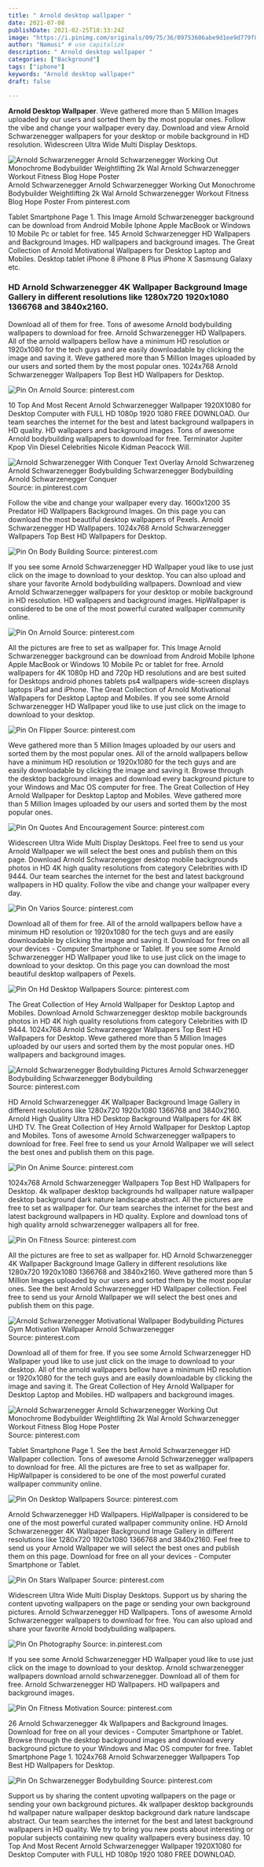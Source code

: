 ```yaml
---
title: " Arnold desktop wallpaper "
date: 2021-07-08
publishDate: 2021-02-25T18:33:24Z
image: "https://i.pinimg.com/originals/09/75/36/09753606abe9d1ee9d779f8913ad29ad.jpg"
author: "Namusi" # use capitalize
description: " Arnold desktop wallpaper "
categories: ["Background"]
tags: ["iphone"]
keywords: "Arnold desktop wallpaper"
draft: false

---
```



**Arnold Desktop Wallpaper**. Weve gathered more than 5 Million Images uploaded by our users and sorted them by the most popular ones. Follow the vibe and change your wallpaper every day. Download and view Arnold Schwarzenegger wallpapers for your desktop or mobile background in HD resolution. Widescreen Ultra Wide Multi Display Desktops.

![Arnold Schwarzenegger Arnold Schwarzenegger Working Out Monochrome Bodybuilder Weightlifting 2k Wal Arnold Schwarzenegger Workout Fitness Blog Hope Poster](https://i.pinimg.com/736x/05/ed/ea/05edeaed3f8493e2a9300888a13683b0.jpg "Arnold Schwarzenegger Arnold Schwarzenegger Working Out Monochrome Bodybuilder Weightlifting 2k Wal Arnold Schwarzenegger Workout Fitness Blog Hope Poster")
Arnold Schwarzenegger Arnold Schwarzenegger Working Out Monochrome Bodybuilder Weightlifting 2k Wal Arnold Schwarzenegger Workout Fitness Blog Hope Poster From pinterest.com


Tablet Smartphone Page 1. This Image Arnold Schwarzenegger background can be download from Android Mobile Iphone Apple MacBook or Windows 10 Mobile Pc or tablet for free. 145 Arnold Schwarzenegger HD Wallpapers and Background Images. HD wallpapers and background images. The Great Collection of Arnold Motivational Wallpapers for Desktop Laptop and Mobiles. Desktop tablet iPhone 8 iPhone 8 Plus iPhone X Sasmsung Galaxy etc.

### HD Arnold Schwarzenegger 4K Wallpaper Background Image Gallery in different resolutions like 1280x720 1920x1080 1366768 and 3840x2160.

Download all of them for free. Tons of awesome Arnold bodybuilding wallpapers to download for free. Arnold Schwarzenegger HD Wallpapers. All of the arnold wallpapers bellow have a minimum HD resolution or 1920x1080 for the tech guys and are easily downloadable by clicking the image and saving it. Weve gathered more than 5 Million Images uploaded by our users and sorted them by the most popular ones. 1024x768 Arnold Schwarzenegger Wallpapers Top Best HD Wallpapers for Desktop.


![Pin On Arnold](https://i.pinimg.com/originals/fb/5f/77/fb5f7715cbf219be963171fe7c5f5641.jpg "Pin On Arnold")
Source: pinterest.com

10 Top And Most Recent Arnold Schwarzenegger Wallpaper 1920X1080 for Desktop Computer with FULL HD 1080p 1920 1080 FREE DOWNLOAD. Our team searches the internet for the best and latest background wallpapers in HD quality. HD wallpapers and background images. Tons of awesome Arnold bodybuilding wallpapers to download for free. Terminator Jupiter Kpop Vin Diesel Celebrities Nicole Kidman Peacock Will.

![Arnold Schwarzenegger With Conquer Text Overlay Arnold Schwarzeneg Arnold Schwarzenegger Bodybuilding Schwarzenegger Bodybuilding Arnold Schwarzenegger Conquer](https://i.pinimg.com/originals/b4/5b/40/b45b40e3fa7d891dc910770c8f24025b.jpg "Arnold Schwarzenegger With Conquer Text Overlay Arnold Schwarzeneg Arnold Schwarzenegger Bodybuilding Schwarzenegger Bodybuilding Arnold Schwarzenegger Conquer")
Source: in.pinterest.com

Follow the vibe and change your wallpaper every day. 1600x1200 35 Predator HD Wallpapers Background Images. On this page you can download the most beautiful desktop wallpapers of Pexels. Arnold Schwarzenegger HD Wallpapers. 1024x768 Arnold Schwarzenegger Wallpapers Top Best HD Wallpapers for Desktop.

![Pin On Body Building](https://i.pinimg.com/564x/a6/29/20/a6292019387a11e1fbc6aea814ec7b31.jpg "Pin On Body Building")
Source: pinterest.com

If you see some Arnold Schwarzenegger HD Wallpaper youd like to use just click on the image to download to your desktop. You can also upload and share your favorite Arnold bodybuilding wallpapers. Download and view Arnold Schwarzenegger wallpapers for your desktop or mobile background in HD resolution. HD wallpapers and background images. HipWallpaper is considered to be one of the most powerful curated wallpaper community online.

![Pin On Arnold](https://i.pinimg.com/originals/54/06/74/54067423b92db638f0f38cad5804cebc.jpg "Pin On Arnold")
Source: pinterest.com

All the pictures are free to set as wallpaper for. This Image Arnold Schwarzenegger background can be download from Android Mobile Iphone Apple MacBook or Windows 10 Mobile Pc or tablet for free. Arnold wallpapers for 4K 1080p HD and 720p HD resolutions and are best suited for Desktops android phones tablets ps4 wallpapers wide-screen displays laptops iPad and iPhone. The Great Collection of Arnold Motivational Wallpapers for Desktop Laptop and Mobiles. If you see some Arnold Schwarzenegger HD Wallpaper youd like to use just click on the image to download to your desktop.

![Pin On Flipper](https://i.pinimg.com/originals/5d/39/ec/5d39ec9efa8e5b1659b303948ff1d1fc.jpg "Pin On Flipper")
Source: pinterest.com

Weve gathered more than 5 Million Images uploaded by our users and sorted them by the most popular ones. All of the arnold wallpapers bellow have a minimum HD resolution or 1920x1080 for the tech guys and are easily downloadable by clicking the image and saving it. Browse through the desktop background images and download every background picture to your Windows and Mac OS computer for free. The Great Collection of Hey Arnold Wallpaper for Desktop Laptop and Mobiles. Weve gathered more than 5 Million Images uploaded by our users and sorted them by the most popular ones.

![Pin On Quotes And Encouragement](https://i.pinimg.com/originals/ef/e9/67/efe967f30ca33b65d8e94b81dd844fd0.jpg "Pin On Quotes And Encouragement")
Source: pinterest.com

Widescreen Ultra Wide Multi Display Desktops. Feel free to send us your Arnold Wallpaper we will select the best ones and publish them on this page. Download Arnold Schwarzenegger desktop mobile backgrounds photos in HD 4K high quality resolutions from category Celebrities with ID 9444. Our team searches the internet for the best and latest background wallpapers in HD quality. Follow the vibe and change your wallpaper every day.

![Pin On Varios](https://i.pinimg.com/originals/48/9b/3f/489b3f66abc1a716960f2d1d9828b96e.jpg "Pin On Varios")
Source: pinterest.com

Download all of them for free. All of the arnold wallpapers bellow have a minimum HD resolution or 1920x1080 for the tech guys and are easily downloadable by clicking the image and saving it. Download for free on all your devices - Computer Smartphone or Tablet. If you see some Arnold Schwarzenegger HD Wallpaper youd like to use just click on the image to download to your desktop. On this page you can download the most beautiful desktop wallpapers of Pexels.

![Pin On Hd Desktop Wallpapers](https://i.pinimg.com/originals/82/d5/49/82d549992668d1a7ef54126f7df47922.jpg "Pin On Hd Desktop Wallpapers")
Source: pinterest.com

The Great Collection of Hey Arnold Wallpaper for Desktop Laptop and Mobiles. Download Arnold Schwarzenegger desktop mobile backgrounds photos in HD 4K high quality resolutions from category Celebrities with ID 9444. 1024x768 Arnold Schwarzenegger Wallpapers Top Best HD Wallpapers for Desktop. Weve gathered more than 5 Million Images uploaded by our users and sorted them by the most popular ones. HD wallpapers and background images.

![Arnold Schwarzenegger Bodybuilding Pictures Arnold Schwarzenegger Bodybuilding Schwarzenegger Bodybuilding](https://i.pinimg.com/originals/ed/c7/bc/edc7bc99bf51e187972a37b7d52189b8.jpg "Arnold Schwarzenegger Bodybuilding Pictures Arnold Schwarzenegger Bodybuilding Schwarzenegger Bodybuilding")
Source: pinterest.com

HD Arnold Schwarzenegger 4K Wallpaper Background Image Gallery in different resolutions like 1280x720 1920x1080 1366768 and 3840x2160. Arnold High Quality Ultra HD Desktop Background Wallpapers for 4K 8K UHD TV. The Great Collection of Hey Arnold Wallpaper for Desktop Laptop and Mobiles. Tons of awesome Arnold Schwarzenegger wallpapers to download for free. Feel free to send us your Arnold Wallpaper we will select the best ones and publish them on this page.

![Pin On Anime](https://i.pinimg.com/originals/21/c6/55/21c655668278ced7f807bde20d6ee717.jpg "Pin On Anime")
Source: pinterest.com

1024x768 Arnold Schwarzenegger Wallpapers Top Best HD Wallpapers for Desktop. 4k wallpaper desktop backgrounds hd wallpaper nature wallpaper desktop background dark nature landscape abstract. All the pictures are free to set as wallpaper for. Our team searches the internet for the best and latest background wallpapers in HD quality. Explore and download tons of high quality arnold schwarzenegger wallpapers all for free.

![Pin On Fitness](https://i.pinimg.com/originals/b0/a7/d4/b0a7d4930a24e97b708b6f4dd34aa43d.jpg "Pin On Fitness")
Source: pinterest.com

All the pictures are free to set as wallpaper for. HD Arnold Schwarzenegger 4K Wallpaper Background Image Gallery in different resolutions like 1280x720 1920x1080 1366768 and 3840x2160. Weve gathered more than 5 Million Images uploaded by our users and sorted them by the most popular ones. See the best Arnold Schwarzenegger HD Wallpaper collection. Feel free to send us your Arnold Wallpaper we will select the best ones and publish them on this page.

![Arnold Schwarzenegger Motivational Wallpaper Bodybuilding Pictures Gym Motivation Wallpaper Arnold Schwarzenegger](https://i.pinimg.com/originals/f2/f7/49/f2f74962abe2cbedef522008e116cdf2.jpg "Arnold Schwarzenegger Motivational Wallpaper Bodybuilding Pictures Gym Motivation Wallpaper Arnold Schwarzenegger")
Source: pinterest.com

Download all of them for free. If you see some Arnold Schwarzenegger HD Wallpaper youd like to use just click on the image to download to your desktop. All of the arnold wallpapers bellow have a minimum HD resolution or 1920x1080 for the tech guys and are easily downloadable by clicking the image and saving it. The Great Collection of Hey Arnold Wallpaper for Desktop Laptop and Mobiles. HD wallpapers and background images.

![Arnold Schwarzenegger Arnold Schwarzenegger Working Out Monochrome Bodybuilder Weightlifting 2k Wal Arnold Schwarzenegger Workout Fitness Blog Hope Poster](https://i.pinimg.com/736x/05/ed/ea/05edeaed3f8493e2a9300888a13683b0.jpg "Arnold Schwarzenegger Arnold Schwarzenegger Working Out Monochrome Bodybuilder Weightlifting 2k Wal Arnold Schwarzenegger Workout Fitness Blog Hope Poster")
Source: pinterest.com

Tablet Smartphone Page 1. See the best Arnold Schwarzenegger HD Wallpaper collection. Tons of awesome Arnold Schwarzenegger wallpapers to download for free. All the pictures are free to set as wallpaper for. HipWallpaper is considered to be one of the most powerful curated wallpaper community online.

![Pin On Desktop Wallpapers](https://i.pinimg.com/originals/de/45/57/de4557ad566ea7d22f6d8f6b8f072573.jpg "Pin On Desktop Wallpapers")
Source: pinterest.com

Arnold Schwarzenegger HD Wallpapers. HipWallpaper is considered to be one of the most powerful curated wallpaper community online. HD Arnold Schwarzenegger 4K Wallpaper Background Image Gallery in different resolutions like 1280x720 1920x1080 1366768 and 3840x2160. Feel free to send us your Arnold Wallpaper we will select the best ones and publish them on this page. Download for free on all your devices - Computer Smartphone or Tablet.

![Pin On Stars Wallpaper](https://i.pinimg.com/originals/78/76/6f/78766f922d0b9311e987df92ae2b4d8d.jpg "Pin On Stars Wallpaper")
Source: pinterest.com

Widescreen Ultra Wide Multi Display Desktops. Support us by sharing the content upvoting wallpapers on the page or sending your own background pictures. Arnold Schwarzenegger HD Wallpapers. Tons of awesome Arnold Schwarzenegger wallpapers to download for free. You can also upload and share your favorite Arnold bodybuilding wallpapers.

![Pin On Photography](https://i.pinimg.com/originals/7d/f8/b9/7df8b9378303d0356a7b0631c0d872d7.jpg "Pin On Photography")
Source: in.pinterest.com

If you see some Arnold Schwarzenegger HD Wallpaper youd like to use just click on the image to download to your desktop. Arnold schwarzenegger wallpapers download arnold schwarzenegger. Download all of them for free. Arnold Schwarzenegger HD Wallpapers. HD wallpapers and background images.

![Pin On Fitness Motivation](https://i.pinimg.com/originals/21/17/73/2117730660e7121ee5476048011bcc9f.jpg "Pin On Fitness Motivation")
Source: pinterest.com

26 Arnold Schwarzenegger 4k Wallpapers and Background Images. Download for free on all your devices - Computer Smartphone or Tablet. Browse through the desktop background images and download every background picture to your Windows and Mac OS computer for free. Tablet Smartphone Page 1. 1024x768 Arnold Schwarzenegger Wallpapers Top Best HD Wallpapers for Desktop.

![Pin On Schwarzenegger Bodybuilding](https://i.pinimg.com/originals/09/75/36/09753606abe9d1ee9d779f8913ad29ad.jpg "Pin On Schwarzenegger Bodybuilding")
Source: pinterest.com

Support us by sharing the content upvoting wallpapers on the page or sending your own background pictures. 4k wallpaper desktop backgrounds hd wallpaper nature wallpaper desktop background dark nature landscape abstract. Our team searches the internet for the best and latest background wallpapers in HD quality. We try to bring you new posts about interesting or popular subjects containing new quality wallpapers every business day. 10 Top And Most Recent Arnold Schwarzenegger Wallpaper 1920X1080 for Desktop Computer with FULL HD 1080p 1920 1080 FREE DOWNLOAD.

